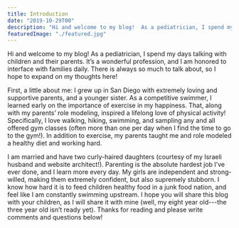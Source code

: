 ```yaml
---
title: Introduction
date: "2019-10-29T00"
description: "Hi and welcome to my blog!  As a pediatrician, I spend my days talking with children and their parents. It’s a wonderful profession, and I am honored to interface with families daily.  There is always so much to talk about, so I hope to expand on my thoughts here!"
featuredImage: "./featured.jpg"
---
```


Hi and welcome to my blog!  As a pediatrician, I spend my days talking with children and their parents. It’s a wonderful profession, and I am honored to interface with families daily.  There is always so much to talk about, so I hope to expand on my thoughts here! 

First, a little about me: I grew up in San Diego with extremely loving and supportive parents, and a younger sister.  As a competitive swimmer, I learned early on the importance of exercise in my happiness. That, along with my parents’ role modeling, inspired a lifelong love of physical activity!  Specifically, I love walking, hiking, swimming, and sampling any and all offered gym classes (often more than one per day when I find the time to go to the gym!). In addition to exercise, my parents taught me and role modeled a healthy diet and working hard. 

I am married and have two curly-haired daughters (courtesy of my Israeli husband and website architect!).  Parenting is the absolute hardest job I’ve ever done, and I learn more every day. My girls are independent and strong-willed, making them extremely confident, but also supremely stubborn. I know how hard it is to feed children healthy food in a junk food nation, and feel like I am constantly swimming upstream.  I hope you will share this blog with your children, as I will share it with mine (well, my eight year old---the three year old isn’t ready yet). Thanks for reading and please write comments and questions below!
